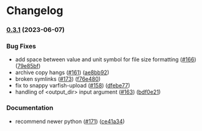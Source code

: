 # Changelog

### [0.3.1](https://www.github.com/bihealth/cubi-tk/compare/v0.3.0...v0.3.1) (2023-06-07)


### Bug Fixes

* add space between value and unit symbol for file size formatting ([#166](https://www.github.com/bihealth/cubi-tk/issues/166)) ([79e85bf](https://www.github.com/bihealth/cubi-tk/commit/79e85bf4ae1686f5c5291254a836ce2a4580277a))
* archive copy hangs ([#161](https://www.github.com/bihealth/cubi-tk/issues/161)) ([ae8bb92](https://www.github.com/bihealth/cubi-tk/commit/ae8bb92f6f4395f9a6ebd315d36870274197790e))
* broken symlinks ([#173](https://www.github.com/bihealth/cubi-tk/issues/173)) ([f76e480](https://www.github.com/bihealth/cubi-tk/commit/f76e480a9306b657467f76109f2e940ced32cbf0))
* fix to snappy varfish-upload ([#158](https://www.github.com/bihealth/cubi-tk/issues/158)) ([dfebe77](https://www.github.com/bihealth/cubi-tk/commit/dfebe7724e27522faa12dd18b7be495732efb12c))
* handling of <output_dir> input argument ([#163](https://www.github.com/bihealth/cubi-tk/issues/163)) ([bdf0e21](https://www.github.com/bihealth/cubi-tk/commit/bdf0e21f8c83e199877afcfef86163cd32cd0c9c))


### Documentation

* recommend newer python ([#171](https://www.github.com/bihealth/cubi-tk/issues/171)) ([ce41a34](https://www.github.com/bihealth/cubi-tk/commit/ce41a3463463fc27ccf1c240437bded4b16f46bb))
